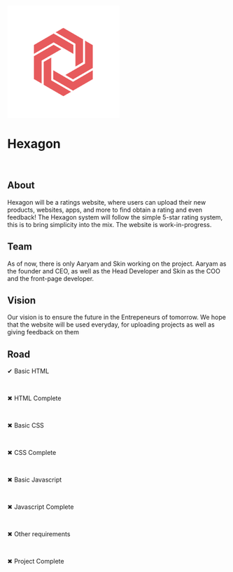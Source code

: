 <img src="Hexagon.png" alt="logo" height=256px width=256px>
<h1>Hexagon</h1>
<br>
<h2>About</h2>

<p>Hexagon will be a ratings website, where users can upload their new products, websites, apps, and more to find obtain a rating and even feedback! The Hexagon system will follow the simple 5-star rating system, this is to bring simplicity into the mix. The website is work-in-progress.</p>

<h2>Team</h2>

<p>As of now, there is only Aaryam and Skin working on the project. Aaryam as the founder and CEO, as well as the Head Developer and Skin as the COO and the front-page developer.</p>
  
<h2>Vision</h2>

<p>Our vision is to ensure the future in the Entrepeneurs of tomorrow. We hope that the website will be used everyday, for uploading projects as well as giving feedback on them</p>

<h2>Road</h2>

<p>✔ Basic HTML</p>
<br>
<p>✖ HTML Complete</p>
<br>
<p>✖ Basic CSS</p>
<br>
<p>✖ CSS Complete</p>
<br>
<p>✖ Basic Javascript</p>
<br>
<p>✖ Javascript Complete</p>
<br>
<p>✖ Other requirements</p>
<br>
<p>✖ Project Complete</p>
</body>
</html>




